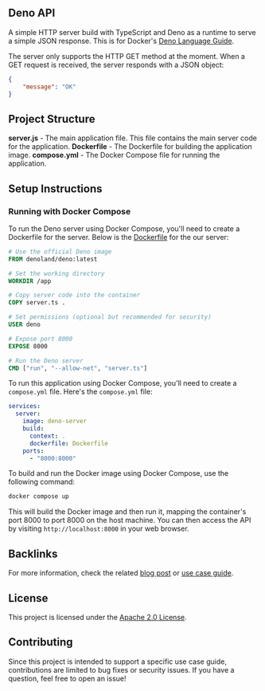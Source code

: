 ## Deno API

A simple HTTP server build with TypeScript and Deno as a runtime to serve a simple JSON response. This is for Docker's [Deno Language Guide](https://docs.docker.com/guides/deno/).

The server only supports the HTTP GET method at the moment. When a GET request is received, the server responds with a JSON object:

```json
{
    "message": "OK"
}
```

## Project Structure

**server.js** - The main application file. This file contains the main server code for the application.
**Dockerfile** - The Dockerfile for building the application image.
**compose.yml** - The Docker Compose file for running the application.

## Setup Instructions

### Running with Docker Compose

To run the Deno server using Docker Compose, you'll need to create a Dockerfile for the server. Below is the [Dockerfile](Dockerfile) for the our server:

```Dockerfile
# Use the official Deno image
FROM denoland/deno:latest

# Set the working directory
WORKDIR /app

# Copy server code into the container
COPY server.ts .

# Set permissions (optional but recommended for security)
USER deno

# Expose port 8000
EXPOSE 8000

# Run the Deno server
CMD ["run", "--allow-net", "server.ts"]
```

To run this application using Docker Compose, you'll need to create a `compose.yml` file. Here's the `compose.yml` file:

```yaml
services:
  server:
    image: deno-server
    build:
      context: .
      dockerfile: Dockerfile
    ports:
      - "8000:8000"
```

To build and run the Docker image using Docker Compose, use the following command:

```bash
docker compose up
```

This will build the Docker image and then run it, mapping the container's port 8000 to port 8000 on the host machine. You can then access the API by visiting `http://localhost:8000` in your web browser.

## Backlinks
For more information, check the related [blog post](link) or [use case guide](https://docs.docker.com/guides/deno).

## License
This project is licensed under the [Apache 2.0 License](/LICENSE).

## Contributing

Since this project is intended to support a specific use case guide, contributions are limited to bug fixes or security issues. If you have a question, feel free to open an issue!
